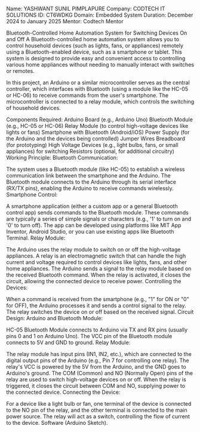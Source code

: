 Name: YASHWANT SUNIL PIMPLAPURE
Company: CODTECH IT SOLUTIONS
ID: CT6WDKG
Domain: Embedded System
Duration: December 2024 to January 2025
Mentor: Codtech Mentor

Bluetooth-Controlled Home Automation System for Switching Devices On and Off
A Bluetooth-controlled home automation system allows you to control household devices (such as lights, fans, or appliances) remotely using a Bluetooth-enabled device, such as a smartphone or tablet. This system is designed to provide easy and convenient access to controlling various home appliances without needing to manually interact with switches or remotes.

In this project, an Arduino or a similar microcontroller serves as the central controller, which interfaces with Bluetooth (using a module like the HC-05 or HC-06) to receive commands from the user's smartphone. The microcontroller is connected to a relay module, which controls the switching of household devices.

Components Required:
Arduino Board (e.g., Arduino Uno)
Bluetooth Module (e.g., HC-05 or HC-06)
Relay Module (to control high-voltage devices like lights or fans)
Smartphone with Bluetooth (Android/iOS)
Power Supply (for the Arduino and the devices being controlled)
Jumper Wires
Breadboard (for prototyping)
High Voltage Devices (e.g., light bulbs, fans, or small appliances) for switching
Resistors (optional, for additional circuitry)
Working Principle:
Bluetooth Communication:

The system uses a Bluetooth module (like HC-05) to establish a wireless communication link between the smartphone and the Arduino.
The Bluetooth module connects to the Arduino through its serial interface (RX/TX pins), enabling the Arduino to receive commands wirelessly.
Smartphone Control:

A smartphone application (either a custom app or a general Bluetooth control app) sends commands to the Bluetooth module. These commands are typically a series of simple signals or characters (e.g., '1' to turn on and '0' to turn off).
The app can be developed using platforms like MIT App Inventor, Android Studio, or you can use existing apps like Bluetooth Terminal.
Relay Module:

The Arduino uses the relay module to switch on or off the high-voltage appliances. A relay is an electromagnetic switch that can handle the high current and voltage required to control devices like lights, fans, and other home appliances.
The Arduino sends a signal to the relay module based on the received Bluetooth command. When the relay is activated, it closes the circuit, allowing the connected device to receive power.
Controlling the Devices:

When a command is received from the smartphone (e.g., "1" for ON or "0" for OFF), the Arduino processes it and sends a control signal to the relay.
The relay switches the device on or off based on the received signal.
Circuit Design:
Arduino and Bluetooth Module:

HC-05 Bluetooth Module connects to Arduino via TX and RX pins (usually pins 0 and 1 on Arduino Uno).
The VCC pin of the Bluetooth module connects to 5V and GND to ground.
Relay Module:

The relay module has input pins (IN1, IN2, etc.), which are connected to the digital output pins of the Arduino (e.g., Pin 7 for controlling one relay).
The relay's VCC is powered by the 5V from the Arduino, and the GND goes to Arduino's ground.
The COM (Common) and NO (Normally Open) pins of the relay are used to switch high-voltage devices on or off. When the relay is triggered, it closes the circuit between COM and NO, supplying power to the connected device.
Connecting the Device:

For a device like a light bulb or fan, one terminal of the device is connected to the NO pin of the relay, and the other terminal is connected to the main power source. The relay will act as a switch, controlling the flow of current to the device.
Software (Arduino Sketch).
